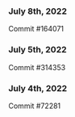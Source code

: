 ### July 8th, 2022

Commit #164071

### July 5th, 2022

Commit #314353


### July 4th, 2022

Commit #72281
